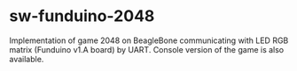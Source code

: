 # sw-funduino-2048
Implementation of game 2048 on BeagleBone communicating with LED RGB matrix (Funduino v1.A board) by UART. Console version of the game is also available.

